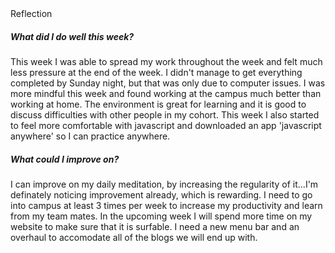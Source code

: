 
</title>Reflection</title>
 <body>
  <h5> What did I do well this week? </h5>
    <p>
       This week I was able to spread my work throughout the week and felt much less pressure at the end of the week. I didn't manage to get everything completed by Sunday night, but that was only due to computer issues. I was more mindful this week and found working at the campus much better than working at home. The environment is great for learning and it is good to discuss difficulties with other people in my cohort. This week I also started to feel more comfortable with javascript and downloaded an app 'javascript anywhere' so I can practice anywhere.
    </p>
  <h5> What could I improve on? </h5>
    <p>
      I can improve on my daily meditation, by increasing the regularity of it...I'm definately noticing improvement already, which is rewarding. I need to go into campus at least 3 times per week to increase my productivity and learn from my team mates. In the upcoming week I will spend more time on my website to make sure that it is surfable. I need a new menu bar and an overhaul to accomodate all of the blogs we will end up with.
    </p>